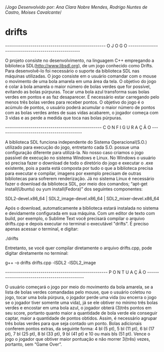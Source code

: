 /*Jogo Desenvolvido por:
Ana Clara Nobre Mendes,
Rodrigo Nuntes de Castro,
Moises Cavalcante*/

drifts
======

--------------------------------------------------- O J O G O -----------------------------------------------------

O projeto consiste no desenvolvimento, na linguagem C++ empregando a biblioteca SDL(http://www.libsdl.org), de um jogo conhecido como Drifts. Para desenvolvê-lo foi necessário o suporte da biblioteca SDL nas máquinas utilizadas.
O jogo consiste em o usuário comandar com o mouse o movimento de uma bola amarela em uma área da tela. O objetivo do jogo é colar à bola amarela o maior número de bolas verdes que for possível, evitando as bolas púrpuras. Tocar uma bola azul transforma suas bolas verdes em pontos e as faz desaparecer. É necessário estar carregando pelo menos três bolas verdes para receber pontos.
O objetivo do jogo é o acúmulo de pontos, o usuário poderá acumular o maior número de pontos com as bolas verdes antes de suas vidas acabarem, o jogador começa com 3 vidas e as perde a medida que toca nas bolas púrpuras.

------------------------------------------------- C O N F I G U R A Ç Ã O ------------------------------------------

A biblioteca SDL funciona independente do Sistema Operacional(S.O.) utilizado para execução do jogo, entretanto cada S.O. possue uma configuração diferente para utilizá-la. No nosso caso criamos o jogo passível de execução no sistema Windows e Linux.
No Windows o usuário só precisa fazer o download de todo o diretório do jogo e executar o .exe existente, pois a pasta está composta por tudo o que a biblioteca precisa para executar e compilar, imagens por exemplo precisam de outras bibliotecas para sofrerem renderização.
Já no sistema Linux é necessário fazer o download da biblioteca SDL, por meio dos comandos;
“apt-get install(Ubuntu) ou yum install(Fedora)” dos seguintes componentes:

SDL2-devel.x86_64 | SDL2_image-devel.x86_64 | SDL2_mixer-devel.x86_64

Após o download, automaticamente a biblioteca estará instalada no sistema e devidamente configurada em sua máquina.
Com um editor de texto com build, por exemplo, o Sublime Text você precisará compilar o arquivo drifts.cpp e depois executar no terminal o executável "drifts".
É preciso apenas acessar o terminal, e digitar: 

./drifts

Entretanto, se você quer compilar diretamente o arquivo drifts.cpp, pode digitar diretamente no terminal:

g++ -o drifts drifts.cpp -lSDL2 -lSDL2_image

---------------------------------------------------- P O N T U A Ç Ã O ----------------------------------------------

O usuário começará o jogo por meio do movimento da bola amarela, se a lista de bolas verdes comandadas pelo mouse, que o usuário coletou no jogo, tocar uma bola púrpura, o jogador perde uma vida (ou encerra o jogo se o jogador tiver somente uma vida), já se ele obtiver no mínimo três bolas verdes e encostar em uma bola azul, o jogador obterá (3)três pontos em seu score, portanto quanto maior a quantidade de bola verde ele conseguir captar, maior a quantidade de pontos obtidos. 
Assim, é necessário agrupar três bolas verdes para que seja contado um ponto. 
Bolas adicionais conferem pontos extras, da seguinte forma: 4 bl (5 pt), 5 bl (11 pt), 6 bl (17 pt), 7 bl (25 pt), 8 bl (33 pt), 9 bl (41 pt) e 10 ou mais bls (51 pt). Vence o jogo o jogador que obtiver maior pontuação e não morrer 3(três) vezes, portanto, sem “Game Over”.
